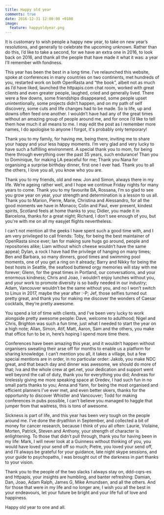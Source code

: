 ```yaml
---
title: Happy old year
comments: true
date: 2016-12-31 12:00:00 +0100
image:
  feature: happyoldyear.png
---
```


It is customary to wish people a happy new year, to take on new year’s resolutions, and generally to celebrate the upcoming unknown. Rather than do this, I’d like to take a second, for we have an extra one in 2016, to look back on 2016, and thank all the people that have made it what it was: a year I’ll remember with fondness.

This year has been the best in a long time. I’ve relaunched this website, spoke at conferences in many countries on two continents, met hundreds of you, restarted work on both OpenRasta and “the book”, albeit not as much as I’d have liked, launched the httpapis.com chat room, worked with great clients and even greater people, laughed, cried and generally lived. There were a few downs, some friendships disappeared, some people upset unintentionally, some projects didn’t happen, and on my path of self discovery, some cuts and life changes had to be made. So is life, up and downs often feed one another. I wouldn’t have had any of the great times without an amazing group of people around me, and for once I’d like to tell them how much it all means to me. I may edit the post as I remember more names, I do apologise to anyone I forgot, it's probably only temporary!

Thank you to my family, for having me, being there, inviting me to share your happy and your less happy moments. I’m very glad and very lucky to have such a fulfilling environment. A special thank you to mom, for being there through everything over the past 35 years, such endurance! Than you to Dominique, for making LA peaceful for me; Thank you Nana for organising a surprise birthday dinner, first one I ever had. Thank you to all the others, I love you all, you know who you are.

Thank you to my friends, old and new. Jon and Simon, always there in my life. We’re ageing rather well, and I hope we continue Friday nights for many years to come. Thank you to my favourite BA, Rossana, I’m so glad to see you grow year on year, your strength and determination is a lesson to us all. Thank you to Marion, Pierre, Marie, Christina and Alessandro, for all the good moments we have in Monaco; Colin and Paul, ever present, kindest spirits, Scotland feels at home thanks to you; Didier, you made it in Barcelona, thanks for a great night; Richard, I don't see enough of you, but you're with me on all my easyjet flights nevertheless.

I can’t not mention all the geeks I have spent such a good time with, and I am very privileged to call friends: Toby, for being the best maintainer of OpenRasta since ever; Ian for making sure hugs go around, people and repositories alike; Liam without which cheese wouldn’t have the same appeal; Dylan, a rock I have had the privilege of hanging on many times; Ben and Barbara, so many dinners, good times and swimming pool moments, one of you get a ring on it already; Barry and Nikky for being the best hosts in Seattle, the seafood buttered orgy memories will stay with me forever; Glenn, for the great times in Portland, our conversations, and your enormous kindness; Chris and Joao, I wouldn’t enjoy lunches without you, and your work to promote diversity is so badly needed in our industry; Adam, Vancouver wouldn’t be the same without you, and no I won’t switch to Linux in 2017, maybe the year after :-P; Jef, those selfies turned out pretty great, and thank you for making me discover the wonders of Caesar cocktails, they’re pretty awesome.

You spend a lot of time with clients, and I’ve been very lucky to work alongside pretty awesome people: Dave, welcome to adulthood; Nigel and Chris, Brighton was such a fun time, just what I needed to start the year on a high note; Allan, Simon, Atif, Matt, Aaron, Sam and the others, you make that office fun to be in, here’s hoping I spend more time there.

Conferences have been amazing this year, and it wouldn’t happen without organisers sweating their arse off for months to enable us a platform for sharing knowledge. I can’t mention you all, it takes a village, but a few special mentions are in order, in no particular order: Jakob, you make NDC great, and that beach day and dinner was awesome, we should do more of that; Iva and the whole crew at get.net, your dedication and support went well beyond the call of duty, thank you for everything you did; Andreas for tirelessly giving me more speaking space at Oredev, I had such fun in no small parts thanks to you; Anna and Yann, for being the most organised and efficient planners I’ve ever met, and even better skiers, thanks for the opportunity to discover Whistler and Vancouver; Todd for making conferences in pubs possible, I can’t believe you managed to haggle that jumper from that waitress, this is tons of awesome.

Sickness is part of life, and this year has been very tough on the people around me. I’ve done the dryathlon in September, and collected a bit of money for cancer research, because I think of you all often: Laurie, Violaine, Morten, Patrick, Steven and Anthony, your strength of character is enlightening. 
To those that didn’t pull through, thank you for having been in my life: Mark, I will never look at a Guinness without thinking of you, you would have loved your send off so much; Pietre, you loved your send off, and I’ll always be grateful for your guidance, late night skype sessions, and your guide to psychopaths, I was brought out of the darkness in part thanks to your vision.

Thank you to the people of the two slacks I always stay on, ddd-cqrs-es and httpapis, your insights are humbling, and banter refreshing: Damian, Dan, Joao, Adam Ralph, James G, Mike Amundsen, and all the others.
And for those that were in my life and no longer are, I wish you all the best in your endeavours, let your future be bright and your life full of love and happiness.

Happy old year to one and all.